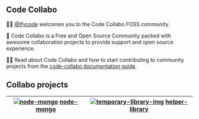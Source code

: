 ## Code Collabo

🙋‍♀️ [@Ifycode](https://github.com/Ifycode) welcomes you to the Code Collabo FOSS community. 

🌈 Code Collabo is a Free and Open Source Community packed with awesome collaboration projects to provide support and open source experience. 

👩‍💻 Read about Code Collabo and how to start contributing to community projects from the [code-collabo documentation guide](https://code-collabo.gitbook.io/doc/).

## Collabo projects

|[![node-mongo](https://github.com/Ifycode/Ifycode/blob/main/code-collabo/node-mongo-cli.gif?raw=true)](https://code-collabo.gitbook.io/node-mongo/) [node-mongo](https://code-collabo.gitbook.io/node-mongo/)|[![temporary-library-img](https://user-images.githubusercontent.com/45185388/137257011-b0b9808f-61af-457c-8856-1bcd5a95cfb5.png)](https://code-collabo.gitbook.io/scss-helper-library/) [helper-library](https://code-collabo.gitbook.io/scss-helper-library/)|
|--|--|


<!--

**Here are some ideas to get you started:**

🙋‍♀️ A short introduction - what is your organization all about?
🌈 Contribution guidelines - how can the community get involved?
👩‍💻 Useful resources - where can the community find your docs? Is there anything else the community should know?
🍿 Fun facts - what does your team eat for breakfast?
🧙 Remember, you can do mighty things with the power of [Markdown](https://guides.github.com/features/mastering-markdown/)
-->
